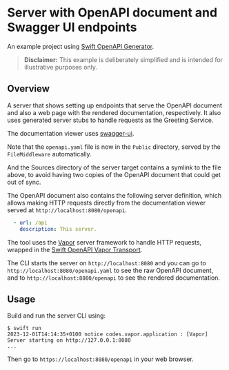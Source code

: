 # Server with OpenAPI document and Swagger UI endpoints

An example project using [Swift OpenAPI Generator](https://github.com/apple/swift-openapi-generator).

> **Disclaimer:** This example is deliberately simplified and is intended for illustrative purposes only.

## Overview

A server that shows setting up endpoints that serve the OpenAPI document and also a web page with the rendered documentation, respectively. It also uses generated server stubs to handle requests as the Greeting Service.

The documentation viewer uses [swagger-ui](https://github.com/swagger-api/swagger-ui).

Note that the `openapi.yaml` file is now in the `Public` directory, served by the `FileMiddleware` automatically.

And the Sources directory of the server target contains a symlink to the file above, to avoid having two copies of the OpenAPI document that could get out of sync.

The OpenAPI document also contains the following server definition, which allows making HTTP requests directly from the documentation viewer served at `http://localhost:8080/openapi`.

```yaml
  - url: /api
    description: This server.
```

The tool uses the [Vapor](https://github.com/vapor/vapor) server framework to handle HTTP requests, wrapped in the [Swift OpenAPI Vapor Transport](https://github.com/swift-server/swift-openapi-vapor).

The CLI starts the server on `http://localhost:8080` and you can go to `http://localhost:8080/openapi.yaml` to see the raw OpenAPI document, and to `http://localhost:8080/openapi` to see the rendered documentation.

## Usage

Build and run the server CLI using:

```
$ swift run
2023-12-01T14:14:35+0100 notice codes.vapor.application : [Vapor] Server starting on http://127.0.0.1:8080
...
```

Then go to `https://localhost:8080/openapi` in your web browser.
